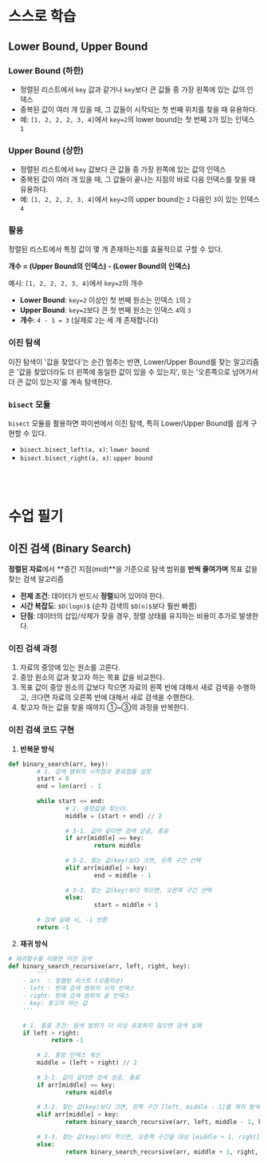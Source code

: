 # 스스로 학습
## Lower Bound, Upper Bound

### Lower Bound (하한)

- 정렬된 리스트에서 `key` 값과 같거나 `key`보다 큰 값들 중 가장 왼쪽에 있는 값의 인덱스
- 중복된 값이 여러 개 있을 때, 그 값들이 시작되는 첫 번째 위치를 찾을 때 유용하다.
- 예: `[1, 2, 2, 2, 3, 4]`에서 `key=2`의 lower bound는 첫 번째 `2`가 있는 인덱스 `1`

### Upper Bound (상한)

- 정렬된 리스트에서 `key` 값보다 큰 값들 중 가장 왼쪽에 있는 값의 인덱스
- 중복된 값이 여러 개 있을 때, 그 값들이 끝나는 지점의 바로 다음 인덱스를 찾을 때 유용하다.
- 예: `[1, 2, 2, 2, 3, 4]`에서 `key=2`의 upper bound는 `2` 다음인 `3`이 있는 인덱스 `4`

### 활용

정렬된 리스트에서 특정 값이 몇 개 존재하는지를 효율적으로 구할 수 있다.

**개수 = (Upper Bound의 인덱스) - (Lower Bound의 인덱스)**

예시: `[1, 2, 2, 2, 3, 4]`에서 `key=2`의 개수

- **Lower Bound**: `key=2` 이상인 첫 번째 원소는 인덱스 `1`의 `2`
- **Upper Bound**: `key=2`보다 큰 첫 번째 원소는 인덱스 `4`의 `3`
- **개수**: `4 - 1 = 3` (실제로 `2`는 세 개 존재합니다)

### 이진 탐색

이진 탐색이 '값을 찾았다'는 순간 멈추는 반면, Lower/Upper Bound를 찾는 알고리즘은 '값을 찾았더라도 더 왼쪽에 동일한 값이 있을 수 있는지', 또는 '오른쪽으로 넘어가서 더 큰 값이 있는지'를 계속 탐색한다.

### `bisect` 모듈

`bisect` 모듈을 활용하면 파이썬에서 이진 탐색, 특히 Lower/Upper Bound를 쉽게 구현할 수 있다.

- `bisect.bisect_left(a, x)`: `lower bound`
- `bisect.bisect_right(a, x)`: `upper bound`

<br><br>

# 수업 필기

## 이진 검색 (Binary Search)

**정렬된 자료**에서 **중간 지점(mid)**을 기준으로 탐색 범위를 **반씩 줄여가며** 목표 값을 찾는 검색 알고리즘

- **전제 조건**: 데이터가 반드시 **정렬**되어 있어야 한다.
- **시간 복잡도**: `$O(logn)$` (순차 검색의 `$O(n)$`보다 훨씬 빠름)
- **단점**: 데이터의 삽입/삭제가 잦을 경우, 정렬 상태를 유지하는 비용이 추가로 발생한다.

### 이진 검색 과정

1. 자료의 중앙에 있는 원소를 고른다.
2. 중앙 원소의 값과 찾고자 하는 목표 값을 비교한다.
3. 목표 값이 중앙 원소의 값보다 
작으면 자료의 왼쪽 반에 대해서 새로 검색을 수행하고, 
크다면 자료의 오른쪽 반에 대해서 새로 검색을 수행한다.
4. 찾고자 하는 값을 찾을 때까지 ①~③의 과정을 반복한다.

### 이진 검색 코드 구현
1. **반복문 방식**

```python
def binary_search(arr, key):
		# 1. 검색 범위의 시작점과 종료점을 설정
		start = 0
		end = len(arr) - 1
		
		while start <= end:
				# 2. 중앙값을 찾는다.
				middle = (start + end) // 2
				
				# 3-1. 값이 같다면 검색 성공, 종료
				if arr[middle] == key:
						return middle
				
				# 3-2. 찾는 값(key)보다 크면, 왼쪽 구간 선택
				elif arr[middle] > key:
						end = middle - 1
				
				# 3-3. 찾는 값(key)보다 작으면, 오른쪽 구간 선택
				else:
						start = middle + 1
		
		# 검색 실패 시, -1 반환
		return -1
```

2. **재귀 방식**

```python
# 재귀함수를 이용한 이진 검색
def binary_search_recursive(arr, left, right, key):
		'''
    - arr  : 정렬된 리스트 (오름차순)
    - left : 현재 검색 범위의 시작 인덱스
    - right: 현재 검색 범위의 끝 인덱스
    - key: 찾고자 하는 값
    '''
    
    # 1. 종료 조건: 탐색 범위가 더 이상 유효하지 않으면 검색 실패
    if left > right:
		    return -1
		    
		# 2. 중앙 인덱스 계산
		middle = (left + right) // 2
		
		# 3-1. 값이 같다면 검색 성공, 종료
		if arr[middle] == key:
				return middle
		
		# 3-2. 찾는 값(key)보다 크면, 왼쪽 구간 [left, middle - 1]를 재귀 탐색
		elif arr[middle] > key:
				return binary_search_recursive(arr, left, middle - 1, key)
		
		# 3-3. 찾는 값(key)보다 작으면, 오른쪽 구간을 대상 [middle + 1, right]를 재귀 탐색
		else:
				return binary_search_recursive(arr, middle + 1, right, key)
		
```